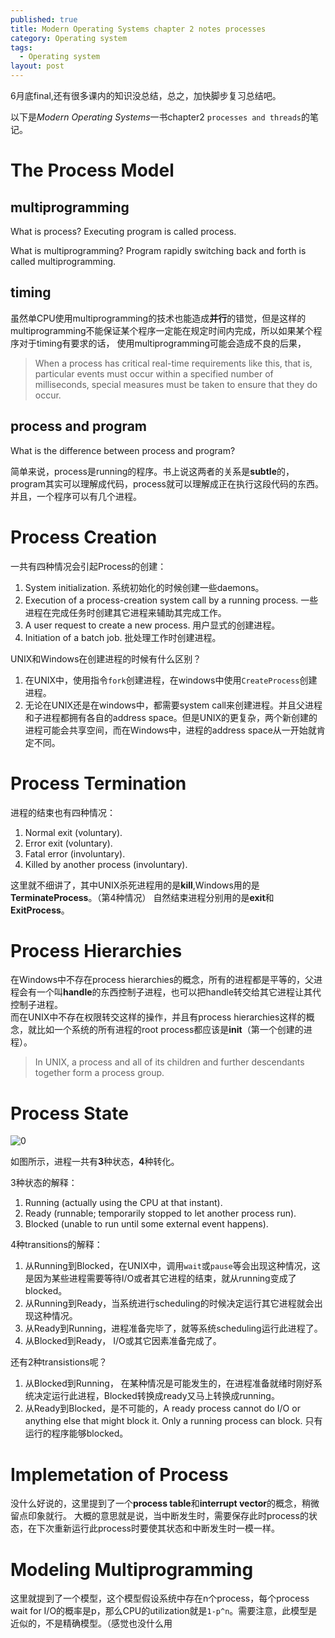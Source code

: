 ```yaml
---
published: true
title: Modern Operating Systems chapter 2 notes processes
category: Operating system
tags: 
  - Operating system
layout: post
---
```


6月底final,还有很多课内的知识没总结，总之，加快脚步复习总结吧。

以下是*Modern Operating Systems*一书chapter2 `processes and threads`的笔记。

# The Process Model

## multiprogramming

What is process? Executing program is called process.

What is multiprogramming? Program rapidly switching back and forth is called multiprogramming.

## timing

虽然单CPU使用multiprogramming的技术也能造成**并行**的错觉，但是这样的multiprogramming不能保证某个程序一定能在规定时间内完成，所以如果某个程序对于timing有要求的话，
使用multiprogramming可能会造成不良的后果，

> When a process has critical real-time requirements like this, that is, particular events must occur within a specified number of milliseconds, special measures must be taken to ensure that they do occur.

## process and program

What is the difference between process and program?

简单来说，process是running的程序。书上说这两者的关系是**subtle**的，program其实可以理解成代码，process就可以理解成正在执行这段代码的东西。  
并且，一个程序可以有几个进程。

# Process Creation

一共有四种情况会引起Process的创建：

1. System initialization. 系统初始化的时候创建一些daemons。
2. Execution of a process-creation system call by a running process. 一些进程在完成任务时创建其它进程来辅助其完成工作。
3. A user request to create a new process. 用户显式的创建进程。
4. Initiation of a batch job. 批处理工作时创建进程。

UNIX和Windows在创建进程的时候有什么区别？

1. 在UNIX中，使用指令`fork`创建进程，在windows中使用`CreateProcess`创建进程。
2. 无论在UNIX还是在windows中，都需要system call来创建进程。并且父进程和子进程都拥有各自的address space。但是UNIX的更复杂，两个新创建的进程可能会共享空间，而在Windows中，进程的address space从一开始就肯定不同。

# Process Termination

进程的结束也有四种情况：
1. Normal exit (voluntary).
2. Error exit (voluntary).
3. Fatal error (involuntary).
4. Killed by another process (involuntary).

这里就不细讲了，其中UNIX杀死进程用的是**kill**,Windows用的是**TerminateProcess**。（第4种情况）
自然结束进程分别用的是**exit**和**ExitProcess**。

# Process Hierarchies

在Windows中不存在process hierarchies的概念，所有的进程都是平等的，父进程会有一个叫**handle**的东西控制子进程，也可以把handle转交给其它进程让其代控制子进程。  
而在UNIX中不存在权限转交这样的操作，并且有process hierarchies这样的概念，就比如一个系统的所有进程的root process都应该是**init**（第一个创建的进程）。

>In UNIX, a process and all of its children and further descendants together form a process group. 

# Process State

![0](https://raw.githubusercontent.com/Logos23333/Logos23333.github.io/master/_posts/image/os/0.png)

如图所示，进程一共有**3**种状态，**4**种转化。

3种状态的解释：
1. Running (actually using the CPU at that instant).
2. Ready (runnable; temporarily stopped to let another process run).
3. Blocked (unable to run until some external event happens).

4种transitions的解释：
1. 从Running到Blocked，在UNIX中，调用`wait`或`pause`等会出现这种情况，这是因为某些进程需要等待I/O或者其它进程的结束，就从running变成了blocked。
2. 从Running到Ready，当系统进行scheduling的时候决定运行其它进程就会出现这种情况。
3. 从Ready到Running，进程准备完毕了，就等系统scheduling运行此进程了。
4. 从Blocked到Ready， I/O或其它因素准备完成了。

还有2种transistions呢？
1. 从Blocked到Running， 在某种情况是可能发生的，在进程准备就绪时刚好系统决定运行此进程，Blocked转换成ready又马上转换成running。
2. 从Ready到Blocked，是不可能的，A ready process cannot do I/O or anything else that might block it. Only a running process can block. 只有运行的程序能够blocked。

# Implemetation of Process

没什么好说的，这里提到了一个**process table**和**interrupt vector**的概念，稍微留点印象就行。 大概的意思就是说，当中断发生时，需要保存此时process的状态，在下次重新运行此process时要使其状态和中断发生时一模一样。

# Modeling Multiprogramming

这里就提到了一个模型，这个模型假设系统中存在n个process，每个process wait for I/O的概率是p，那么CPU的utilization就是`1-p^n`。需要注意，此模型是近似的，不是精确模型。（感觉也没什么用